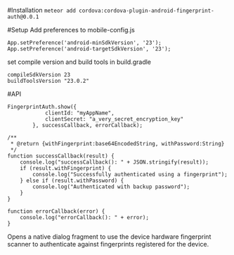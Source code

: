 #Installation
`meteor add cordova:cordova-plugin-android-fingerprint-auth@0.0.1`

#Setup
Add preferences to mobile-config.js
```
App.setPreference('android-minSdkVersion', '23');
App.setPreference('android-targetSdkVersion', '23');
```

set compile version and build tools in build.gradle
```
compileSdkVersion 23
buildToolsVersion "23.0.2"
```

#API
```
FingerprintAuth.show({
            clientId: "myAppName",
            clientSecret: "a_very_secret_encryption_key"
        }, successCallback, errorCallback);

/**
 * @return {withFingerprint:base64EncodedString, withPassword:String}
 */
function successCallback(result) {
    console.log("successCallback(): " + JSON.stringify(result));
    if (result.withFingerprint) {
        console.log("Successfully authenticated using a fingerprint");
    } else if (result.withPassword) {
        console.log("Authenticated with backup password");
    }
}

function errorCallback(error) {
    console.log("errorCallback(): " + error);
}

```
Opens a native dialog fragment to use the device hardware fingerprint scanner to authenticate against fingerprints
registered for the device.